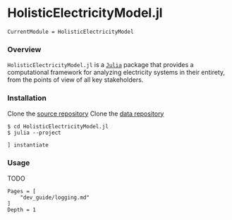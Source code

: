 # HolisticElectricityModel.jl

```@meta
CurrentModule = HolisticElectricityModel
```

### Overview

`HolisticElectricityModel.jl` is a [`Julia`](http://www.julialang.org) package
that provides a computational framework for analyzing electricity systems in
their entirety, from the points of view of all key stakeholders.

### Installation

Clone the [source repository](https://github.nrel.gov/HEM/HolisticElectricityModel.jl)
Clone the [data repository](https://github.nrel.gov/HEM/HolisticElectricityModelData.jl)

```
$ cd HolisticElectricityModel.jl
$ julia --project
```

```julia
] instantiate
```

### Usage
TODO

```@contents
Pages = [
    "dev_guide/logging.md"
]
Depth = 1
```
